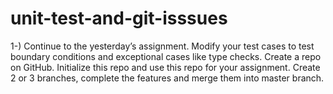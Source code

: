 # unit-test-and-git-isssues

1-) Continue to the yesterday’s assignment.
Modify your test cases to test boundary conditions and exceptional cases like type
checks.
Create a repo on GitHub. Initialize this repo and use this repo for your assignment.
Create 2 or 3 branches, complete the features and merge them into master branch.
